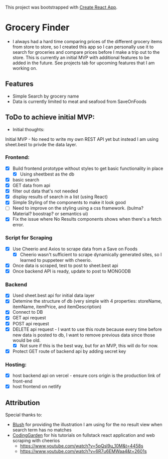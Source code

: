 This project was bootstrapped with [Create React App](https://github.com/facebook/create-react-app).

# Grocery Finder
- I always had a hard time comparing prices of the different grocery items from store to store, so I created this app so I can personally use it to search for groceries and compare prices before I make a trip out to the store. This is currently an initial MVP with additional features to be added in the future. See projects tab for upcoming features that I am working on.

## Features
- Simple Search by grocery name
- Data is currently limited to meat and seafood from SaveOnFoods

## ToDo to achieve initial MVP:

* Initial thoughts:

Initial MVP - No need to write my own REST API yet but instead I am using sheet.best to privde the data layer. 

### Frontend:
- [x] Build frontend prototype without styles to get basic functionality in place
  - [x] Using sheetbest as the db
- [x] basic search
- [x] GET data from api 
- [x] filter out data that's not needed
- [x] display results of search in a list (using React)
- [x] Simple Styling of the components to make it look good
- [ ] Need to improve on the styling using a css framework. (bulma? Material? boostrap? or semantics ui)
- [x] Fix the issue where No Results components shows when there's a fetch error. 

### Script for Scraping
- [x] Use Cheerio and Axios to scrape data from a Save on Foods
  - [x] Cheerio wasn't sufficient to scrape dynamically generated sites, so I learned to puppeteer with cheerio. 
- [x] Once data is scraped, test to post to sheet.best api
- [x] Once backend API is ready, update to post to MONGODB 

### Backend

- [x] Used sheet.best api for initial data layer
- [x] Detemine the structure of db (very simple with 4 properties: storeName, itemName, itemPrice, and itemDescription)
- [x] Connect to DB
- [x] GET api request
- [x] POST api request
- [x] DELETE api request - I want to use this route because every time before new data is posted to db, I want to remove previous data since those would be old.
  - [x] Not sure if this is the best way, but for an MVP, this will do for now. 
- [x] Protect GET route of backend api by adding secret key

### Hosting:
- [x] host backend api on vercel - ensure cors origin is the production link of front-end
- [x] host frontend on netlify

## Attribution

Special thanks to:
- [Blush](https://blush.design/) for providing the illustration I am using for the no result view when search term has no matches
- [CodingGarden](https://www.youtube.com/channel/UCLNgu_OupwoeESgtab33CCw) for his tutorials on fullstack react application and web scraping with cheerios
  - https://www.youtube.com/watch?v=5pQsl9u_10M&t=4458s
  - https://www.youtube.com/watch?v=6R7u6EMWaa4&t=2601s